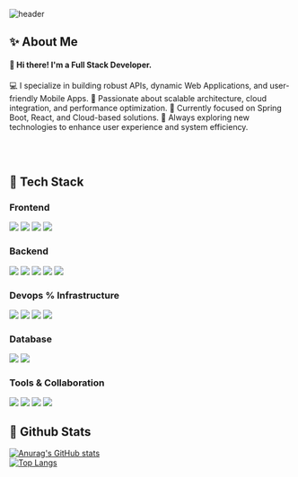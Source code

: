 <div>
  
  <!--Header-->
  ![header](https://capsule-render.vercel.app/api?type=waving&color=gradient&height=300&section=header&text=Good%20to%20see%20you%20%F0%9F%A4%97)
  
</div>

<div>
  <!--Body-->
  
  ## ✨ About Me
  #### 👋 Hi there! I'm a Full Stack Developer.
  💻 I specialize in building robust APIs, dynamic Web Applications, and user-friendly Mobile Apps.
  🚀 Passionate about scalable architecture, cloud integration, and performance optimization.
  🎯 Currently focused on Spring Boot, React, and Cloud-based solutions.
  📍 Always exploring new technologies to enhance user experience and system efficiency.

  <br/>
  <br/>
  
  ## 🧱 Tech Stack
  ### Frontend
  <!--JavaScript-->
  <img src="https://img.shields.io/badge/JAVASCRIPT-F7DF1E?style=flat-square&logo=JAVASCRIPT&logoColor=white"/>
  <!--HTML5-->
  <img src="https://img.shields.io/badge/HTML5-E34F26?style=flat-square&logo=HTML5&logoColor=white"/>
  <!--CSS-->
  <img src="https://img.shields.io/badge/CSS3-1572B6?style=flat-square&logo=CSS3&logoColor=white"/>
  <!--React-->
  <img src="https://img.shields.io/badge/REACT-61DAFB?style=flat-square&logo=REACT&logoColor=white"/>  
  <br/>
  
  ### Backend
  <!--JAVA-->
  <img src="https://img.shields.io/badge/JAVA-007396?style=flat-square&logo=JAVA&logoColor=white"/>
  <!--SPRINGBOOT-->
  <img src="https://img.shields.io/badge/SPRINGBOOT-6DB33F?style=flat-square&logo=SPRINGBOOT&logoColor=white"/>
  <!--SPRING-->
  <img src="https://img.shields.io/badge/SPRING-6DB33F?style=flat-square&logo=SPRING&logoColor=white"/>
  <!--PYTHON-->
  <img src="https://img.shields.io/badge/PYTHON-3776AB?style=flat-square&logo=PYTHON&logoColor=white"/>
  <!--nodedotjs-->
  <img src="https://img.shields.io/badge/NODE.JS-5FA04E?style=flat-square&logo=NODE.JS&logoColor=white"/>
  <br/>
  
  ### Devops % Infrastructure
  <!--JENKINS-->
  <img src="https://img.shields.io/badge/JENKINS-D24939?style=flat-square&logo=JENKINS&logoColor=white"/>
  <!--DOCKER-->
  <img src="https://img.shields.io/badge/DOCKER-2496ED?style=flat-square&logo=DOCKER&logoColor=white"/>
  <!--NGINX-->
  <img src="https://img.shields.io/badge/NGINX-009639?style=flat-square&logo=NGINX&logoColor=white&Color=white"/>
  <!--NAVERCLOUD-->
  <img src="https://img.shields.io/badge/NAVERCLOUD-22B14C?style=flat-square&logo=NAVERCLOUD&logoColor=white&Color=white"/>
  <br/>

  ### Database
  <!--MYSQL-->
  <img src="https://img.shields.io/badge/MYSQL-4479A1?style=flat-square&logo=MYSQL&logoColor=white&Color=white"/>
  <!--ORACLE-->
  <img src="https://img.shields.io/badge/ORACLE-4479A1?style=flat-square&logo=ORACLE&logoColor=white&Color=white"/>
  <br/>
  
  ### Tools & Collaboration
  <!--GIT-->
  <img src="https://img.shields.io/badge/GIT-F05032?style=flat-square&logo=GIT&logoColor=white&Color=white"/>
  <!--GITHUB-->
  <img src="https://img.shields.io/badge/GITHUB-181717?style=flat-square&logo=GITHUB&logoColor=white&Color=white"/>
  <!--FIGMA-->
  <img src="https://img.shields.io/badge/FIGMA-F24E1E?style=flat-square&logo=FIGMA&logoColor=white&Color=white"/>
  <!--NOTION-->
  <img src="https://img.shields.io/badge/NOTION-000000?style=flat-square&logo=NOTION&logoColor=white&Color=white"/>
  <br/>
  
  
  ## 🤔 Github Stats
  [![Anurag's GitHub stats](https://github-readme-stats.vercel.app/api?username=Jiyu-Kim)](https://github.com/anuraghazra/github-readme-stats)
  <br/>
  [![Top Langs](https://github-readme-stats.vercel.app/api/top-langs/?username=Jiyu-Kim)](https://github.com/anuraghazra/github-readme-stats)
  
</div>

<!--
**Jiyu-Kim/Jiyu-Kim** is a ✨ _special_ ✨ repository because its `README.md` (this file) appears on your GitHub profile.

Here are some ideas to get you started:
- Hi there 👋
- 🔭 I’m currently working on ...
- 🌱 I’m currently learning ...
- 👯 I’m looking to collaborate on ...
- 🤔 I’m looking for help with ...
- 💬 Ask me about ...
- 📫 How to reach me: ...
- 😄 Pronouns: ...
- ⚡ Fun fact: ...
-->
